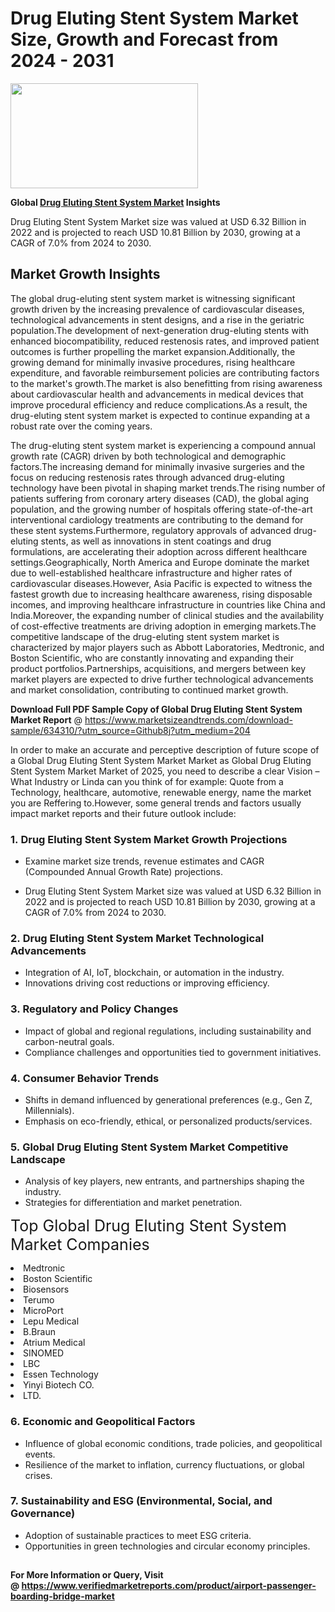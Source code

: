 <H1>Drug Eluting Stent System Market Size, Growth and Forecast from 2024 - 2031</H1><img class="aligncenter size-medium wp-image-584254" src="https://thirdeyenews.in/wp-content/uploads/2024/09/Global-Market-Research-300x168.jpeg" alt="" width="300" height="168" /><p><strong>Global&nbsp;<a href="https://www.marketsizeandtrends.com/download-sample/634310/?utm_source=Github8j?utm_medium=204">Drug Eluting Stent System Market</a> Insights</strong></p><p>Drug Eluting Stent System Market size was valued at USD 6.32 Billion in 2022 and is projected to reach USD 10.81 Billion by 2030, growing at a CAGR of 7.0% from 2024 to 2030.</p><p><h2>Market Growth Insights</h2> <p>The global drug-eluting stent system market is witnessing significant growth driven by the increasing prevalence of cardiovascular diseases, technological advancements in stent designs, and a rise in the geriatric population.The development of next-generation drug-eluting stents with enhanced biocompatibility, reduced restenosis rates, and improved patient outcomes is further propelling the market expansion.Additionally, the growing demand for minimally invasive procedures, rising healthcare expenditure, and favorable reimbursement policies are contributing factors to the market's growth.The market is also benefitting from rising awareness about cardiovascular health and advancements in medical devices that improve procedural efficiency and reduce complications.As a result, the drug-eluting stent system market is expected to continue expanding at a robust rate over the coming years.</p> <p>The drug-eluting stent system market is experiencing a compound annual growth rate (CAGR) driven by both technological and demographic factors.The increasing demand for minimally invasive surgeries and the focus on reducing restenosis rates through advanced drug-eluting technology have been pivotal in shaping market trends.The rising number of patients suffering from coronary artery diseases (CAD), the global aging population, and the growing number of hospitals offering state-of-the-art interventional cardiology treatments are contributing to the demand for these stent systems.Furthermore, regulatory approvals of advanced drug-eluting stents, as well as innovations in stent coatings and drug formulations, are accelerating their adoption across different healthcare settings.Geographically, North America and Europe dominate the market due to well-established healthcare infrastructure and higher rates of cardiovascular diseases.However, Asia Pacific is expected to witness the fastest growth due to increasing healthcare awareness, rising disposable incomes, and improving healthcare infrastructure in countries like China and India.Moreover, the expanding number of clinical studies and the availability of cost-effective treatments are driving adoption in emerging markets.The competitive landscape of the drug-eluting stent system market is characterized by major players such as Abbott Laboratories, Medtronic, and Boston Scientific, who are constantly innovating and expanding their product portfolios.Partnerships, acquisitions, and mergers between key market players are expected to drive further technological advancements and market consolidation, contributing to continued market growth.</p> <p><span class=""><strong>Download Full PDF Sample Copy of Global Drug Eluting Stent System Market Report</strong> @ <a href="https://www.marketsizeandtrends.com/download-sample/634310/?utm_source=Github8j?utm_medium=204" target="_blank">https://www.marketsizeandtrends.com/download-sample/634310/?utm_source=Github8j?utm_medium=204</a></span></p><p>In order to make an accurate and perceptive description of future scope of a Global&nbsp;Drug Eluting Stent System Market Market as Global&nbsp;Drug Eluting Stent System Market Market of 2025, you need to describe a clear Vision &ndash; What Industry or Linda can you think of for example: Quote from a Technology, healthcare, automotive, renewable energy, name the market you are Reffering to.However, some general trends and factors usually impact market reports and their future outlook include:</p><h3>1.&nbsp;<strong>Drug Eluting Stent System Market Growth Projections</strong></h3><ul><li>Examine market size trends, revenue estimates and CAGR (Compounded Annual Growth Rate) projections.</li><li><p>Drug Eluting Stent System Market size was valued at USD 6.32 Billion in 2022 and is projected to reach USD 10.81 Billion by 2030, growing at a CAGR of 7.0% from 2024 to 2030.</p></li></ul><h3>2.&nbsp;<strong>Drug Eluting Stent System Market Technological Advancements</strong></h3><ul><li>Integration of AI, IoT, blockchain, or automation in the industry.</li><li>Innovations driving cost reductions or improving efficiency.</li></ul><h3>3.&nbsp;<strong>Regulatory and Policy Changes</strong></h3><ul><li>Impact of global and regional regulations, including sustainability and carbon-neutral goals.</li><li>Compliance challenges and opportunities tied to government initiatives.</li></ul><h3>4.&nbsp;<strong>Consumer Behavior Trends</strong></h3><ul><li>Shifts in demand influenced by generational preferences (e.g., Gen Z, Millennials).</li><li>Emphasis on eco-friendly, ethical, or personalized products/services.</li></ul><h3>5.&nbsp;<strong>Global Drug Eluting Stent System Market Competitive Landscape</strong></h3><ul><li>Analysis of key players, new entrants, and partnerships shaping the industry.</li><li>Strategies for differentiation and market penetration.</li></ul><p data-pm-slice="1 1 []"><span style="color: inherit; font-family: inherit; font-size: 25px;">Top Global Drug Eluting Stent System Market Companies</span></p><div class="" data-test-id=""><p><li>Medtronic</li><li> Boston Scientific</li><li> Biosensors</li><li> Terumo</li><li> MicroPort</li><li> Lepu Medical</li><li> B.Braun</li><li> Atrium Medical</li><li> SINOMED</li><li> LBC</li><li> Essen Technology</li><li> Yinyi Biotech CO.</li><li>LTD.</li></p></div><h3>6.&nbsp;<strong>Economic and Geopolitical Factors</strong></h3><ul><li>Influence of global economic conditions, trade policies, and geopolitical events.</li><li>Resilience of the market to inflation, currency fluctuations, or global crises.</li></ul><h3>7.&nbsp;<strong>Sustainability and ESG (Environmental, Social, and Governance)</strong></h3><ul><li>Adoption of sustainable practices to meet ESG criteria.</li><li>Opportunities in green technologies and circular economy principles.</li></ul><h2><strong style="font-size: 14px;">For More Information or Query, Visit @&nbsp;</strong><a style="background-color: #ffffff; font-size: 14px;" href="https://www.marketsizeandtrends.com/report/drug-eluting-stent-system-market/" target="_blank">https://www.verifiedmarketreports.com/product/airport-passenger-boarding-bridge-market</a></h2>